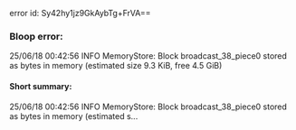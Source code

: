 error id: Sy42hy1jz9GkAybTg+FrVA==
### Bloop error:

25/06/18 00:42:56 INFO MemoryStore: Block broadcast_38_piece0 stored as bytes in memory (estimated size 9.3 KiB, free 4.5 GiB)
#### Short summary: 

25/06/18 00:42:56 INFO MemoryStore: Block broadcast_38_piece0 stored as bytes in memory (estimated s...